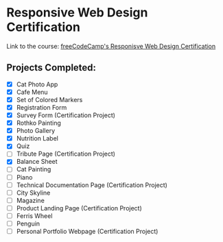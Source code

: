 # Responsive Web Design Certification

Link to the course: [freeCodeCamp's Responisve Web Design Certification](https://www.freecodecamp.org/learn/2022/responsive-web-design/)

## Projects Completed:
- [x] Cat Photo App
- [x] Cafe Menu
- [x] Set of Colored Markers
- [x] Registration Form
- [x] Survey Form (Certification Project)
- [x] Rothko Painting
- [x] Photo Gallery
- [x] Nutrition Label
- [x] Quiz
- [ ] Tribute Page (Certification Project)
- [x] Balance Sheet
- [ ] Cat Painting
- [ ] Piano
- [ ] Technical Documentation Page (Certification Project)
- [ ] City Skyline
- [ ] Magazine
- [ ] Product Landing Page (Certification Project)
- [ ] Ferris Wheel
- [ ] Penguin
- [ ] Personal Portfolio Webpage (Certification Project)